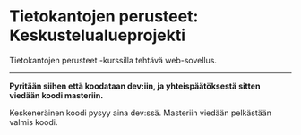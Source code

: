 # Tietokantojen perusteet: Keskustelualueprojekti

Tietokantojen perusteet -kurssilla tehtävä web-sovellus.

--------------------------------------------------------------------------------------------------

**Pyritään siihen että koodataan dev:iin, ja yhteispäätöksestä sitten viedään koodi masteriin.**

Keskeneräinen koodi pysyy aina dev:ssä. Masteriin viedään pelkästään valmis koodi.